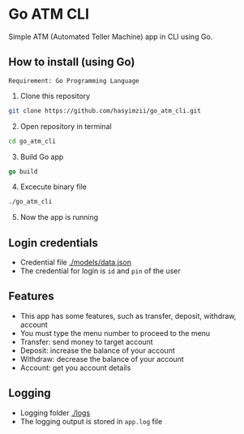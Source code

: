 # Go ATM CLI
Simple ATM (Automated Teller Machine) app in CLI using Go.

## How to install (using Go)
```Requirement: Go Programming Language```

1. Clone this repository
```sh
git clone https://github.com/hasyimzii/go_atm_cli.git
```
2. Open repository in terminal
```sh
cd go_atm_cli
```
3. Build Go app
```go
go build
```
4. Excecute binary file
```sh
./go_atm_cli
```
5. Now the app is running

## Login credentials
- Credential file [./models/data.json](https://github.com/hasyimzii/go_atm_cli/tree/main/models/data.json)
- The credential for login is ```id``` and ```pin``` of the user

## Features
- This app has some features, such as transfer, deposit, withdraw, account
- You must type the menu number to proceed to the menu
- Transfer: send money to target account
- Deposit: increase the balance of your account
- Withdraw: decrease the balance of your account
- Account: get you account details

## Logging
- Logging folder [./logs](https://github.com/hasyimzii/go_atm_cli/tree/main/logs)
- The logging output is stored in ```app.log``` file